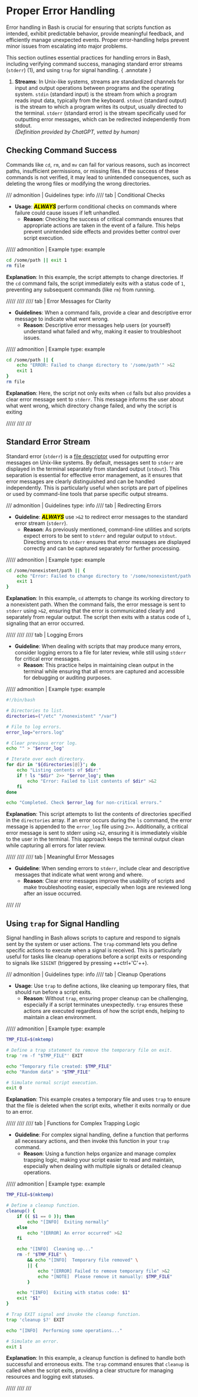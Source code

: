 # Proper Error Handling

Error handling in Bash is crucial for ensuring that scripts function as intended, exhibit predictable behavior, provide meaningful feedback, and efficiently manage unexpected events. Proper error-handling helps prevent minor issues from escalating into major problems.

This section outlines essential practices for handling errors in Bash, including verifying command success, managing standard error streams (`stderr`) (1), and using `trap` for signal handling.
{ .annotate }

1. **Streams**: In Unix-like systems, streams are standardized channels for input and output operations between programs and the operating system. `stdin` (standard input) is the stream from which a program reads input data, typically from the keyboard. `stdout` (standard output) is the stream to which a program writes its output, usually directed to the terminal. `stderr` (standard error) is the stream specifically used for outputting error messages, which can be redirected independently from stdout.<br>_(Definition provided by ChatGPT, vetted by human)_

## Checking Command Success

Commands like `cd`, `rm`, and `mv` can fail for various reasons, such as incorrect paths, insufficient permissions, or missing files. If the success of these commands is not verified, it may lead to unintended consequences, such as deleting the wrong files or modifying the wrong directories.

/// admonition | Guidelines
    type: info
//// tab | Conditional Checks

- **Usage**: <mark>**_ALWAYS_**</mark> perform conditional checks on commands where failure could cause issues if left unhandled.
    - **Reason**: Checking the success of critical commands ensures that appropriate actions are taken in the event of a failure. This helps prevent unintended side effects and provides better control over script execution.

///// admonition | Example
    type: example

```bash
cd /some/path || exit 1
rm file
```

**Explanation**: In this example, the script attempts to change directories. If the `cd` command fails, the script immediately exits with a status code of `1`, preventing any subsequent commands (like `rm`) from running.

/////
////
//// tab | Error Messages for Clarity

- **Guidelines**: When a command fails, provide a clear and descriptive error message to indicate what went wrong.
    - **Reason**: Descriptive error messages help users (or yourself) understand what failed and why, making it easier to troubleshoot issues.

///// admonition | Example
    type: example

```bash
cd /some/path || {
    echo "ERROR: Failed to change directory to '/some/path'" >&2
    exit 1
}
rm file
```

**Explanation**: Here, the script not only exits when `cd` fails but also provides a clear error message sent to `stderr`. This message informs the user about what went wrong, which directory change failed, and why the script is exiting

/////
////
///

## Standard Error Stream

Standard error (`stderr`) is a [file descriptor](https://mywiki.wooledge.org/FileDescriptor) used for outputting error messages on Unix-like systems. By default, messages sent to `stderr` are displayed in the terminal separately from standard output (`stdout`). This separation is essential for effective error management, as it ensures that error messages are clearly distinguished and can be handled independently. This is particularly useful when scripts are part of pipelines or used by command-line tools that parse specific output streams.

/// admonition | Guidelines
    type: info
//// tab | Redirecting Errors

- **Guideline**: <mark>**_ALWAYS_**</mark> use `>&2` to redirect error messages to the standard error stream (`stderr`).
    - **Reason**: As previously mentioned, command-line utilities and scripts expect errors to be sent to `stderr` and regular output to `stdout`. Directing errors to `stderr` ensures that error messages are displayed correctly and can be captured separately for further processing.

///// admonition | Example
    type: example

```bash
cd /some/nonexistent/path || {
    echo "Error: Failed to change directory to '/some/nonexistent/path'" >&2
    exit 1
}
```

**Explanation**: In this example, `cd` attempts to change its working directory to a nonexistent path. When the command fails, the error message is sent to `stderr` using `>&2`, ensuring that the error is communicated clearly and separately from regular output. The script then exits with a status code of `1`, signaling that an error occurred.

/////
////
//// tab | Logging Errors

- **Guideline**: When dealing with scripts that may produce many errors, consider logging errors to a file for later review, while still using `stderr` for critical error messages.
    - **Reason**: This practice helps in maintaining clean output in the terminal while ensuring that all errors are captured and accessible for debugging or auditing purposes.

///// admonition | Example
    type: example

```bash
#!/bin/bash

# Directories to list.
directories=("/etc" "/nonexistent" "/var")

# File to log errors.
error_log="errors.log"

# Clear previous error log.
echo "" > "$error_log"

# Iterate over each directory.
for dir in "${directories[@]}"; do
    echo "Listing contents of $dir:"
    if ! ls "$dir" 2>> "$error_log"; then
        echo "Error: Failed to list contents of $dir" >&2
    fi
done

echo "Completed. Check $error_log for non-critical errors."
```

**Explanation**: This script attempts to list the contents of directories specified in the `directories` array. If an error occurs during the `ls` command, the error message is appended to the `error_log` file using `2>>`. Additionally, a critical error message is sent to stderr using `>&2`, ensuring it is immediately visible to the user in the terminal. This approach keeps the terminal output clean while capturing all errors for later review.

/////
////
//// tab | Meaningful Error Messages

- **Guideline**: When sending errors to `stderr`, include clear and descriptive messages that indicate what went wrong and where.
    - **Reason**: Clear error messages improve the usability of scripts and make troubleshooting easier, especially when logs are reviewed long after an issue occurred.

////
///


## Using `trap` for Signal Handling

Signal handling in Bash allows scripts to capture and respond to signals sent by the system or user actions. The `trap` command lets you define specific actions to execute when a signal is received. This is particularly useful for tasks like cleanup operations before a script exits or responding to signals like `SIGINT` (triggered by pressing ++ctrl+'C'++).

/// admonition | Guidelines
    type: info
//// tab | Cleanup Operations

- **Usage**: Use `trap` to define actions, like cleaning up temporary files, that should run before a script exits.
    - **Reason**: Without `trap`, ensuring proper cleanup can be challenging, especially if a script terminates unexpectedly. `trap` ensures these actions are executed regardless of how the script ends, helping to maintain a clean environment.

///// admonition | Example
    type: example

```bash
TMP_FILE=$(mktemp)

# Define a trap statement to remove the temporary file on exit.
trap 'rm -f "$TMP_FILE"' EXIT

echo "Temporary file created: $TMP_FILE"
echo "Random data" > "$TMP_FILE"

# Simulate normal script execution.
exit 0
```

**Explanation**: This example creates a temporary file and uses `trap` to ensure that the file is deleted when the script exits, whether it exits normally or due to an error.

/////
////
//// tab | Functions for Complex Trapping Logic

- **Guideline**: For complex signal handling, define a function that performs all necessary actions, and then invoke this function in your `trap` command.
    - **Reason**: Using a function helps organize and manage complex trapping logic, making your script easier to read and maintain, especially when dealing with multiple signals or detailed cleanup operations.

///// admonition | Example
    type: example

```bash
TMP_FILE=$(mktemp)

# Define a cleanup function.
cleanup() {
    if (( $1 == 0 )); then
        echo "[INFO]  Exiting normally"
    else
        echo "[ERROR] An error occurred" >&2
    fi

    echo "[INFO]  Cleaning up..."
    rm -f "$TMP_FILE" \
        && echo "[INFO]  Temporary file removed" \
        || {
            echo "[ERROR] Failed to remove temporary file" >&2
            echo "[NOTE]  Please remove it manually: $TMP_FILE"
        }

    echo "[INFO]  Exiting with status code: $1"
    exit "$1"
}

# Trap EXIT signal and invoke the cleanup function.
trap 'cleanup $?' EXIT

echo "[INFO]  Performing some operations..."

# Simulate an error.
exit 1
```

**Explanation**: In this example, a cleanup function is defined to handle both successful and erroneous exits. The `trap` command ensures that `cleanup` is called when the script exits, providing a clear structure for managing resources and logging exit statuses.

/////
////
///
